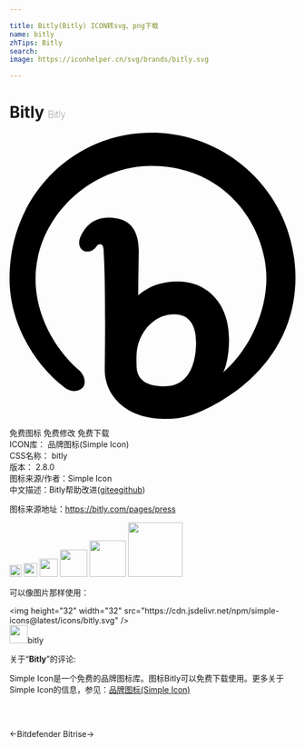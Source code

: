 ```yaml
---

title: Bitly(Bitly) ICON转svg、png下载
name: bitly
zhTips: Bitly
search: 
image: https://iconhelper.cn/svg/brands/bitly.svg

---
```


# Bitly  <small style="font-size: 60%;font-weight: 100">Bitly</small>

<div id="svg" class="svg-wrap">
<svg role="img" viewBox="0 0 24 24" xmlns="http://www.w3.org/2000/svg"><title>Bitly icon</title><path d="M13.055 21.26c-1.345.022-2.325-.41-2.386-1.585-.025-.44-.018-.91.002-1.192.137-1.716 1.333-2.95 2.53-3.19 1.482-.294 2.455.38 2.455 2.31 0 1.303-.36 3.618-2.59 3.657h-.016zM11.923 0C5.32 0 0 5.297 0 12.224c0 3.594 1.92 7.062 4.623 9.147.52.4 1.138.367 1.497.02.297-.285.272-.984-.285-1.475-2.16-1.886-3.652-4.76-3.652-7.635 0-5.15 4.58-9.49 9.74-9.49 6.28 0 9.636 5.102 9.636 9.43 0 2.65-1.29 5.84-3.626 7.874.015 0 .493-.942.493-2.784 0-3.13-1.976-4.836-4.28-4.836-1.663 0-2.667.598-3.34 1.152 0-1.272.045-3.652.045-3.652 0-1.572-.54-2.83-2.47-2.86-1.11-.015-1.932.493-2.44 1.647-.18.436-.12.916.254 1.125.3.18.81.046 1.046-.284.165-.21.254-.254.404-.24.24.03.257.405.257.66.014.193.193 2.903.088 9.865C7.98 21.798 9.493 24 13.1 24c1.56 0 2.756-.435 4.493-1.422C20.243 21.08 24 17.758 24 12.128 23.953 5.045 18.265 0 11.933 0"/></svg>
</div>
<detail full-name='bitly'></detail>

<div class="detail-page">
<p>
<span><span class="badge-success badge">免费图标</span> <span class="badge-success badge">免费修改</span>  <span class="badge-success badge">免费下载</span> </span>
<br/>
<span>
ICON库：
<span class="badge-secondary badge">品牌图标(Simple Icon)</span> 
</span>
<br/>
<span>
CSS名称：
<span class="badge-secondary badge">bitly</span> 
</span>

<br/>
<span>
版本：
<span class="badge-secondary badge">2.8.0</span> 
</span>
<br/>
<span>图标来源/作者：<span class="badge-light badge">Simple Icon</span></span> 
<br/>
<span class="zh-detail">中文描述：<span class="badge-primary badge">Bitly</span><span class="help-link"><span>帮助改进</span>(<a href="https://gitee.com/liuwave/icon-helper/edit/master/json/brands/bitly.json" target="_blank" rel="noopener noreferrer">gitee</a><a href="https://github.com/liuwave/icon-helper/edit/master/json/brands/bitly.json" target="_blank" rel="noopener noreferrer">github</a></span>)</span><br/>
</p>
</div><div class="description description alert alert-light"><p>图标来源地址：<a href="https://bitly.com/pages/press" target="_blank" rel="noopener noreferrer">https://bitly.com/pages/press</a></p></div>
<div class="alert alert-dark">
<img height="21" width="21" src="https://cdn.jsdelivr.net/npm/simple-icons@latest/icons/bitly.svg" />
<img height="24" width="24" src="https://cdn.jsdelivr.net/npm/simple-icons@latest/icons/bitly.svg" />
<img height="32" width="32" src="https://cdn.jsdelivr.net/npm/simple-icons@latest/icons/bitly.svg" />
<img height="48" width="48" src="https://cdn.jsdelivr.net/npm/simple-icons@latest/icons/bitly.svg" />
<img height="64" width="64" src="https://cdn.jsdelivr.net/npm/simple-icons@latest/icons/bitly.svg" />
<img height="96" width="96" src="https://cdn.jsdelivr.net/npm/simple-icons@latest/icons/bitly.svg" />

</div>
<div>
  <p>可以像图片那样使用：    
  </p>
  <div class="alert alert-primary" style="font-size: 14px">
    &lt;img height="32" width="32" src="https://cdn.jsdelivr.net/npm/simple-icons@latest/icons/bitly.svg" /&gt;
    <copy-btn content='<img height="32" width="32" src="https://cdn.jsdelivr.net/npm/simple-icons@latest/icons/bitly.svg" />'></copy-btn>
  </div>
  <div class="alert alert-secondary">
    <img height="32" width="32" src="https://cdn.jsdelivr.net/npm/simple-icons@latest/icons/bitly.svg" />bitly
    <copy-btn content="bitly" btn-title="复制图标名称"></copy-btn>
  </div>
</div>
<div class="icon-detail__container">
<p>关于“<b>Bitly</b>”的评论:</p>
</div>
<Vssue title="关于“Bitly”的评论" />
<div><p>Simple Icon是一个免费的品牌图标库。图标Bitly可以免费下载使用。更多关于  Simple Icon的信息，参见：<a target="_blank" href="https://iconhelper.cn/brands.html">品牌图标(Simple Icon)</a>
</p></div>


<div style="padding:2rem 0 " class="page-nav"><p class="inner"><span class="prev">←<router-link to="/icon/bitdefender.html">Bitdefender</router-link></span> <span class="next"><router-link to="/icon/bitrise.html">Bitrise</router-link>→</span></p></div>
